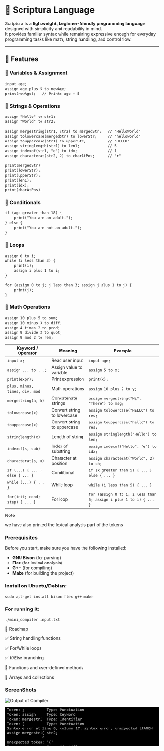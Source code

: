 # 📝 Scriptura Language

Scriptura is a **lightweight, beginner-friendly programming language** designed with simplicity and readability in mind.  
It provides familiar syntax while remaining expressive enough for everyday programming tasks like math, string handling, and control flow.

---

## 🚀 Features

### 🔹 Variables & Assignment
```scriptura
input age;
assign age plus 5 to newAge;
print(newAge);   // Prints age + 5
```
### 🔹 Strings & Operations
```
assign "Hello" to str1;
assign "World" to str2;

assign mergestring(str1, str2) to mergedStr;   // "HelloWorld"
assign tolowercase(mergedStr) to lowerStr;     // "helloworld"
assign touppercase(str1) to upperStr;          // "HELLO"
assign stringlength(str1) to len1;             // 5
assign indexof(str1, "e") to idx;              // 1
assign characterat(str2, 2) to charAtPos;      // "r"

print(mergedStr);
print(lowerStr);
print(upperStr);
print(len1);
print(idx);
print(charAtPos);
```
### 🔹 Conditionals
```
if (age greater than 18) {
    print("You are an adult.");
} else {
    print("You are not an adult.");
}
```
### 🔹 Loops
```
assign 0 to i;
while (i less than 3) {
    print(i);
    assign i plus 1 to i;
}

for (assign 0 to j; j less than 3; assign j plus 1 to j) {
    print(j);
}
```
### 🔹 Math Operations
```
assign 10 plus 5 to sum;     
assign 10 minus 3 to diff;  
assign 4 times 2 to prod;    
assign 9 divide 2 to quot;      
assign 9 mod 2 to rem;       
```
| Keyword / Operator              | Meaning                     | Example                                                            |
| ------------------------------- | --------------------------- | ------------------------------------------------------------------ |
| `input x;`                      | Read user input             | `input age;`                                                       |
| `assign ... to ...;`            | Assign value to variable    | `assign 5 to x;`                                                   |
| `print(expr);`                  | Print expression            | `print(x);`                                                        |
| `plus, minus, times, div, mod`  | Math operations             | `assign 10 plus 2 to y;`                                           |
| `mergestring(a, b)`             | Concatenate strings         | `assign mergestring("Hi", "There") to msg;`                        |
| `tolowercase(x)`                | Convert string to lowercase | `assign tolowercase("HELLO") to res;`                              |
| `touppercase(x)`                | Convert string to uppercase | `assign touppercase("hello") to res;`                              |
| `stringlength(x)`               | Length of string            | `assign stringlength("Hello") to len;`                             |
| `indexof(s, sub)`               | Index of substring          | `assign indexof("Hello", "e") to idx;`                             |
| `characterat(s, n)`             | Character at position       | `assign characterat("World", 2) to ch;`                            |
| `if (...) { ... } else { ... }` | Conditional                 | `if (x greater than 5) { ... } else { ... }`                       |
| `while (...) { ... }`           | While loop                  | `while (i less than 5) { ... }`                                    |
| `for(init; cond; step) { ... }` | For loop                    | `for (assign 0 to i; i less than 5; assign i plus 1 to i) { ... }` |

> [!NOTE]
>we have also printed the lexical analysis part of the tokens

### Prerequisites
Before you start, make sure you have the following installed:

- **GNU Bison** (for parsing)
- **Flex** (for lexical analysis)
- **G++** (for compiling)
- **Make** (for building the project)

### Install on Ubuntu/Debian:
```
sudo apt-get install bison flex g++ make
```

### For running it:
```
./mini_compiler input.txt
```
🔮 Roadmap

✅ String handling functions

✅ For/While loops

✅ If/Else branching

🔲 Functions and user-defined methods

🔲 Arrays and collections

### ScreenShots

![Output of Compiler](assests/ouput.png)

![Error Message](assests/error.png)

